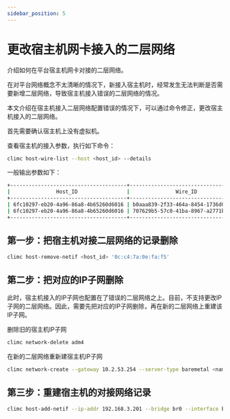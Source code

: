 ```yaml
---
sidebar_position: 5
---
```


# 更改宿主机网卡接入的二层网络

介绍如何在平台宿主机网卡对接的二层网络。

在对平台网络概念不太清晰的情况下，新接入宿主机时，经常发生无法判断是否需要新增二层网络，导致宿主机接入错误的二层网络的情况。

本文介绍在宿主机接入二层网络配置错误的情况下，可以通过命令修正，更改宿主机接入的二层网络。

首先需要确认宿主机上没有虚拟机。

查看宿主机的接入参数，执行如下命令：

```bash
climc host-wire-list --host <host_id> --details
```

一般输出参数如下：
```bash
+--------------------------------------+--------------------------------------+--------+-----------+-------------------+-----------+
|               Host_ID                |               Wire_ID                | Bridge | Interface |     Mac_addr      | is_master |
+--------------------------------------+--------------------------------------+--------+-----------+-------------------+-----------+
| 6fc10297-eb20-4a96-86a8-4b65260d6016 | b0aaa839-2f33-464a-8454-1736d0707fe3 | br1    | em2       | e4:43:4b:06:84:8a | false     |
| 6fc10297-eb20-4a96-86a8-4b65260d6016 | 707629b5-57c0-41ba-8967-a2771b4d08f3 | br0    | em1       | e4:43:4b:06:84:88 | true      |
+--------------------------------------+--------------------------------------+--------+-----------+-------------------+-----------+
```

## 第一步：把宿主机对接二层网络的记录删除

```bash
climc host-remove-netif <host_id> '0c:c4:7a:0e:fa:f5'
```

## 第二步：把对应的IP子网删除

此时，宿主机接入的IP子网也配置在了错误的二层网络之上。目前，不支持更改IP子网的二层网络。因此，需要先把对应的IP子网删除，再在新的二层网络上重建该IP子网。

删除旧的宿主机IP子网

```bash
climc network-delete adm4
```

在新的二层网络重新建宿主机IP子网

```bash
climc network-create --gateway 10.2.53.254 --server-type baremetal <name_of_new_wire> adm4 10.2.53.55 10.2.53.55 24
```

## 第三步：重建宿主机的对接网络记录

```bash
climc host-add-netif --ip-addr 192.168.3.201 --bridge br0 --interface bond0 --type admin <host_id> 73710abe-a0cf-48de-8fcd0-0b7b0492f4ef '0c:c4:7a:0e:fa:f4' 0
```

